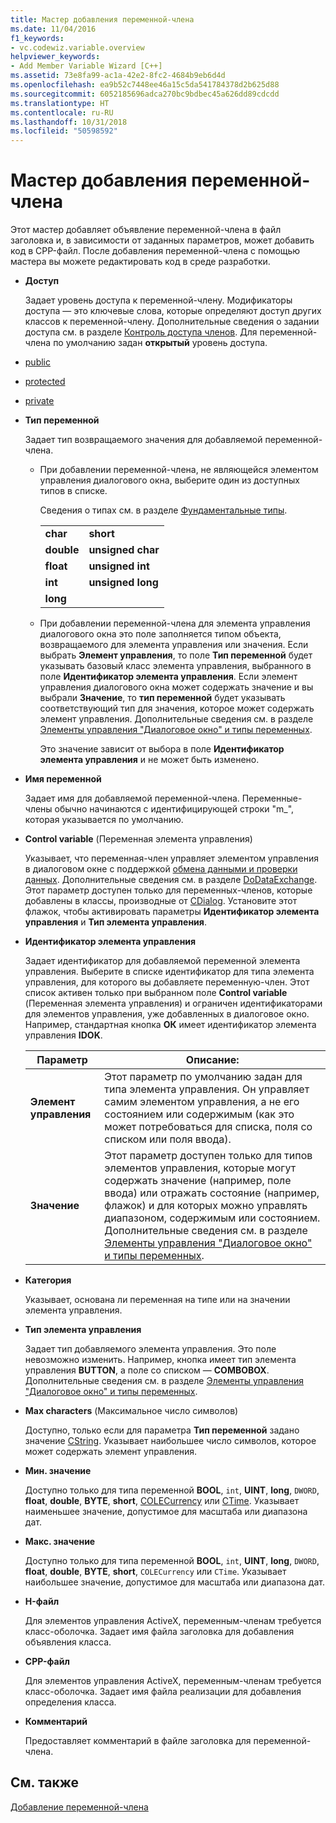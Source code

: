 ```yaml
---
title: Мастер добавления переменной-члена
ms.date: 11/04/2016
f1_keywords:
- vc.codewiz.variable.overview
helpviewer_keywords:
- Add Member Variable Wizard [C++]
ms.assetid: 73e8fa99-ac1a-42e2-8fc2-4684b9eb6d4d
ms.openlocfilehash: ea9b52c7448ee46a15c5da541784378d2b625d88
ms.sourcegitcommit: 6052185696adca270bc9bdbec45a626dd89cdcdd
ms.translationtype: HT
ms.contentlocale: ru-RU
ms.lasthandoff: 10/31/2018
ms.locfileid: "50598592"
---
```

# <a name="add-member-variable-wizard"></a>Мастер добавления переменной-члена

Этот мастер добавляет объявление переменной-члена в файл заголовка и, в зависимости от заданных параметров, может добавить код в CPP-файл. После добавления переменной-члена с помощью мастера вы можете редактировать код в среде разработки.

- **Доступ**

   Задает уровень доступа к переменной-члену. Модификаторы доступа — это ключевые слова, которые определяют доступ других классов к переменной-члену. Дополнительные сведения о задании доступа см. в разделе [Контроль доступа членов](../cpp/member-access-control-cpp.md). Для переменной-члена по умолчанию задан **открытый** уровень доступа.

- [public](../cpp/public-cpp.md)

- [protected](../cpp/protected-cpp.md)

- [private](../cpp/private-cpp.md)

- **Тип переменной**

   Задает тип возвращаемого значения для добавляемой переменной-члена.

   - При добавлении переменной-члена, не являющейся элементом управления диалогового окна, выберите один из доступных типов в списке.

      Сведения о типах см. в разделе [Фундаментальные типы](../cpp/fundamental-types-cpp.md).

      |||
      |-|-|
      |**char**|**short**|
      |**double**|**unsigned char**|
      |**float**|**unsigned int**|
      |**int**|**unsigned long**|
      |**long**||

   - При добавлении переменной-члена для элемента управления диалогового окна это поле заполняется типом объекта, возвращаемого для элемента управления или значения. Если выбрать **Элемент управления**, то поле **Тип переменной**  будет указывать базовый класс элемента управления, выбранного в поле **Идентификатор элемента управления**. Если элемент управления диалогового окна может содержать значение и вы выбрали **Значение**, то **тип переменной** будет указывать соответствующий тип для значения, которое может содержать элемент управления. Дополнительные сведения см. в разделе [Элементы управления "Диалоговое окно" и типы переменных](../ide/dialog-box-controls-and-variable-types.md).

      Это значение зависит от выбора в поле **Идентификатор элемента управления** и не может быть изменено.

- **Имя переменной**

   Задает имя для добавляемой переменной-члена. Переменные-члены обычно начинаются с идентифицирующей строки "m_", которая указывается по умолчанию.

- **Control variable** (Переменная элемента управления)

   Указывает, что переменная-член управляет элементом управления в диалоговом окне с поддержкой [обмена данными и проверки данных](../mfc/dialog-data-exchange-and-validation.md). Дополнительные сведения см. в разделе [DoDataExchange](../mfc/reference/cwnd-class.md#dodataexchange). Этот параметр доступен только для переменных-членов, которые добавлены в классы, производные от [CDialog](../mfc/reference/cdialog-class.md). Установите этот флажок, чтобы активировать параметры **Идентификатор элемента управления** и **Тип элемента управления**.

- **Идентификатор элемента управления**

   Задает идентификатор для добавляемой переменной элемента управления. Выберите в списке идентификатор для типа элемента управления, для которого вы добавляете переменную-член. Этот список активен только при выбранном поле **Control variable** (Переменная элемента управления) и ограничен идентификаторами для элементов управления, уже добавленных в диалоговое окно. Например, стандартная кнопка **ОК** имеет идентификатор элемента управления **IDOK**.

   |Параметр|Описание:|
   |------------|-----------------|
   |**Элемент управления**|Этот параметр по умолчанию задан для типа элемента управления. Он управляет самим элементом управления, а не его состоянием или содержимым (как это может потребоваться для списка, поля со списком или поля ввода).|
   |**Значение**|Этот параметр доступен только для типов элементов управления, которые могут содержать значение (например, поле ввода) или отражать состояние (например, флажок) и для которых можно управлять диапазоном, содержимым или состоянием. Дополнительные сведения см. в разделе [Элементы управления "Диалоговое окно" и типы переменных](../ide/dialog-box-controls-and-variable-types.md).|

- **Категория**

   Указывает, основана ли переменная на типе или на значении элемента управления.

- **Тип элемента управления**

   Задает тип добавляемого элемента управления. Это поле невозможно изменить. Например, кнопка имеет тип элемента управления **BUTTON**, а поле со списком — **COMBOBOX**. Дополнительные сведения см. в разделе [Элементы управления "Диалоговое окно" и типы переменных](../ide/dialog-box-controls-and-variable-types.md).

- **Max characters** (Максимальное число символов)

   Доступно, только если для параметра **Тип переменной** задано значение [CString](../atl-mfc-shared/reference/cstringt-class.md). Указывает наибольшее число символов, которое может содержать элемент управления.

- **Мин. значение**

   Доступно только для типа переменной **BOOL**, `int`, **UINT**, **long**, `DWORD`, **float**, **double**, **BYTE**, **short**, [COLECurrency](../mfc/reference/colecurrency-class.md) или [CTime](../atl-mfc-shared/reference/ctime-class.md). Указывает наименьшее значение, допустимое для масштаба или диапазона дат.

- **Макс. значение**

   Доступно только для типа переменной **BOOL**, `int`, **UINT**, **long**, `DWORD`, **float**, **double**, **BYTE**, **short**, `COLECurrency` или `CTime`. Указывает наибольшее значение, допустимое для масштаба или диапазона дат.

- **H-файл**

   Для элементов управления ActiveX, переменным-членам требуется класс-оболочка. Задает имя файла заголовка для добавления объявления класса.

- **CPP-файл**

   Для элементов управления ActiveX, переменным-членам требуется класс-оболочка. Задает имя файла реализации для добавления определения класса.

- **Комментарий**

   Предоставляет комментарий в файле заголовка для переменной-члена.

## <a name="see-also"></a>См. также

[Добавление переменной-члена](../ide/adding-a-member-variable-visual-cpp.md)